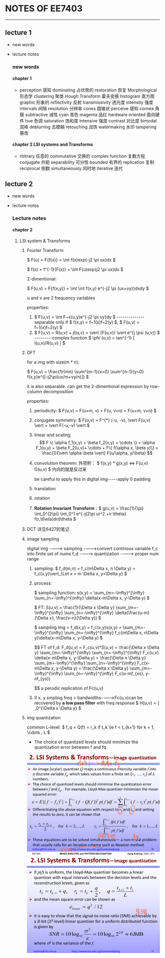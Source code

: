 # NOTES OF EE7403
____

## lecture 1

- new words
- lecture notes

  ### new words
  #### __chapter 1__ 
  - perception 感知 dominating 占优势的 restoration 恢复 Morphological 形态学 clustering 聚类 Hough Transform 霍夫变换 histogram 直方图 graphic 形象的 reflectivity 反射 transmissivity 透光度
  intensity 强度 intervals 间隔 resolution 分辨率 cones 圆锥状 perceive 感知 cornea 角膜 subtractive 减性 cyan 青色 magenta 品红 hardware oriented 面向硬件 hue 色调 saturation 饱和度 intensive 强度 contrast 对比度 bimodal 双峰
  deblurring 去模糊 retouching 润饰 watermaking 水印 tampering 篡改 
  #### __chapter 2 LSI systems and Transforms__
  - rbitrary 任意的 commutative 交换的 complex function 复数方程 conjugate 共轭 separability 可分性 bounded 有界的 replication 复制 reciprocal 倒数 simultaneously 同时地 iterative 迭代  


## lecture 2 

- new words
- lecture notes

  ### Lecture notes
  #### __chapter 2__
   
    1. LSI system & Transforms
        
        1. Fourier Transform
        
            $ F(u) = F{f(x)} = \int f(x)exp(-j2 \pi ux)dx $
            
            
            $ f(x) = f^{-1}{F(x)} = \int F(u)exp(j2 \pi ux)du $ 
            
            2-dimentional:
            
            $ F(u,v) = F{f(x,y)} = \int \int f(x,y) e^{-j2 \pi (ux+vy)}dxdy $
            
            
            u and v are 2 frequency variables
            
            properties: 
            1. $ F(u,v) = \int F~x(u,y)e^{-j2 \pi vy}dy $ --------------separable
                only if $ f(x,y) = f~1(x)f~2(y) $, $ F(u,v) = f~1(x)f~2(y) $
            2. $ F(u,v) = R(u,v) + jI(u,v) = \vert {F(u,v)} \vert e^{j \psi (u,v)} $
                ---------complex function $ \phi (u,v) = tan^{-1} [ I(u,v)/R(u,v) ] $
                
         2. DFT 
             
             for a img with size(m \* n):
             
             $ F(u,v) = \frac{1}{mn} \sum^{m-1}_{x=0} \sum^{n-1}_{y=0} f(x,y)e^{[-j2\pi(ux/m+vy/n)]} $
             
             it is also separable. can get the 2-dimentional expression by row-column decomposition
             
             properties:
             1. periodicity: $ F(u,v) = F(u+m, v) = F(u, v+n) = F(u+m, v+n) $
             2. conjugate symmetry: $ F(u,v) = F^{*} (-u, -v),  \vert F(u,v) \vert = \vert F(-u,-v) \vert $
             3. linear and scaling: $$ F \{ \alpha f_1(x,y) + \beta f_2(x,y) + \cdots \}  =  \alpha F_1(u,y) + \beta F_2(u,v)+ \cdots + F\{ f(\alpha x, \beta y)\}  =   \frac{1}{\vert \alpha \beta \vert} F(u/\alpha, y/\beta) $$
             4. convolution theorem: 外项积： $ f(x,y) * g(x,y) <=> F(u,v) G(u,v) $  内向的就是反过来
                 
                 be careful to apply this in digital img-----apply 0 padding
                 
             5. translation
             6. rotation 
             7. __Rotation Invariant Transform__：$ g(u,v) = \frac{1}{\pi} \int_0^{2\pi} \int_0^1 e^{-j(2\pi ur^2 +v \theta} f(r,\theta)drd\theta $
                    
         3.  DCT 详见6427的笔记
         4. image sampling
             
             digital img ----> sampling ---->convert continous variable f_c into finite set of nums f_d ----> quantization ----> proper num range
             1. sampling: $ f_d(m,n) = f_c(m\Delta x, n \Delta y) = f_c(x,y)\vert_{Let x = m \Delta x, y=\Delta y} $
             2. process:
                 
                 $ sampling function: s(x,y) = \sum_{m=-\infty}^{\infty} \sum_{n=-\infty}^{\infty} \delta(x-m\Delta x, y-\Delta y) $
             
                 
                 $ FT: S(u,v) = \frac{1}{\Delta x \Delta y} \sum_{m=-\infty}^{\infty} \sum_{n=-\infty}^{\infty} \delta(\frac{u-m}{\Delta x}, \frac{v-n}{\Delta y}) $
               
                   
                 $ sampling img = f_d(x,y) = f_c(x,y)s(x,y) = \sum_{m=-\infty}^{\infty} \sum_{n=-\infty}^{\infty} f_c(m\Delta x, n\Delta y)\delta(x-m\Delta x, y-\Delta y) $
             
                 $$ 
                 FT of f_d: F_d(u,v) = F_c(u,v)*S(u,v) = \frac{\Delta x \Delta y} \sum_{m=-\infty}^{\infty} \sum_{n=-\infty}^{\infty} F_c(u,v) \delta(x-m\Delta x, y-\Delta y)
                                                       = \frac{\Delta x \Delta y} \sum_{m=-\infty}^{\infty} \sum_{n=-\infty}^{\infty} F_c(x-m\Delta x, y-\Delta y)
                                                       = \frac{\Delta x \Delta y} \sum_{m=-\infty}^{\infty} \sum_{n=-\infty}^{\infty} F_c(u-mf_{xs}, y-nf_{ys})
                 
                 $$
                 a perodic replication of Fc(u,v)
              3. if x, y smpling freq > bandwidths---->Fc(u,v)can be recovered by __a low pass filter__ with freq response $ H(u,v) = \{ _0^{\Delta x \Delta y} $
              
           
       5. img quantization     
       
           common L-level: $ f_q = Q(f) = r_k if t_k \le f < t_{k+1} for k = 1, \cdots , L $
           
           * The choice of quantized levels should minimize the quantization error between f and fq
           
           ![quantization 1](https://github.com/RyanzW0521/notes/blob/main/NTU%20Course%20Notes%20and%20Others/EE7403/IMGS/%E5%B1%8F%E5%B9%95%E6%88%AA%E5%9B%BE%202023-01-18%20165052.png)
           ![quantization 2](https://github.com/RyanzW0521/notes/blob/main/NTU%20Course%20Notes%20and%20Others/EE7403/IMGS/%E5%B1%8F%E5%B9%95%E6%88%AA%E5%9B%BE%202023-01-18%20165106.png)
           
           
           


